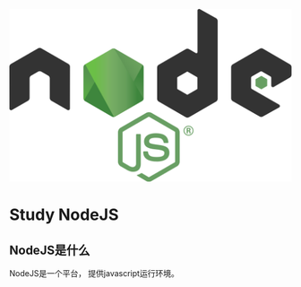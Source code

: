 ![node_logo](/resource/img/Nodejs_logo.png)

# Study NodeJS

## NodeJS是什么
NodeJS是一个平台， 提供javascript运行环境。
